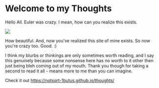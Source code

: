 # Welcome to my Thoughts

Hello All. 
Euler was crazy. I mean, how can you realize this exists. 

<img src="https://render.githubusercontent.com/render/math?math=e^{i \pi} = -1">

How beautiful. 
And, now you've realized this site of mine exists. So now you're crazy too. Good. :)

I think my blurbs or thinkings are only sometimes worth reading, and I say this 
genuinely because some nonsense here has no worth to it other then just being bleh coming out of my mouth.
Thank you though for taking a second to read it all - means more to me than you can imagine.

Check it out https://notsqrt-1butus.github.io/thoughts/
